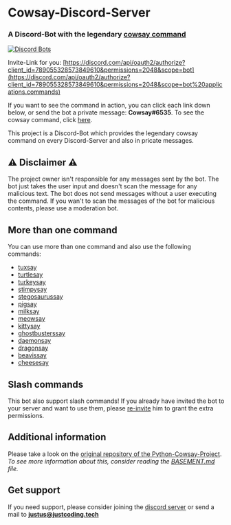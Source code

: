 # Cowsay-Discord-Server
### A Discord-Bot with the legendary [cowsay command](https://en.wikipedia.org/wiki/Cowsay)

[![Discord Bots](https://top.gg/api/widget/789055328573849610.svg)](https://top.gg/bot/789055328573849610)

Invite-Link for you: [https://discord.com/api/oauth2/authorize?client_id=789055328573849610&permissions=2048&scope=bot](https://discord.com/api/oauth2/authorize?client_id=789055328573849610&permissions=2048&scope=bot%20applications.commands)

If you want to see the command in action, you can click each link down below, or send the bot a private message: **Cowsay#6535**. To see the cowsay command, click [here](https://justcoding.tech/cowsay/cowsay.jpg).

This project is a Discord-Bot which provides the legendary cowsay command on every Discord-Server and also in pricate messages. 

## ⚠️ Disclaimer ⚠️
The project owner isn't responsible for any messages sent by the bot. The bot just takes the user input and doesn't scan the message for any malicious text. The bot does not send messages without a user executing the command.
If you wan't to scan the messages of the bot for malicious contents, please use a moderation bot. 

## More than one command
You can use more than one command and also use the following commands:
  - [tuxsay](https://justcoding.tech/cowsay/tuxsay.jpg)
  - [turtlesay](https://justcoding.tech/cowsay/turtlesay.jpg)
  - [turkeysay](https://justcoding.tech/cowsay/turkeysay.jpg)
  - [stimpysay](https://justcoding.tech/cowsay/stimpysay.jpg)
  - [stegosaurussay](https://justcoding.tech/cowsay/stegosaurussay.jpg)
  - [pigsay](https://justcoding.tech/cowsay/pigsay.jpg)
  - [milksay](https://justcoding.tech/cowsay/milksay.jpg)
  - [meowsay](https://justcoding.tech/cowsay/meowsay.jpg)
  - [kittysay](https://justcoding.tech/cowsay/kittysay.jpg)
  - [ghostbusterssay](https://justcoding.tech/cowsay/ghostbusterssay.jpg)
  - [daemonsay](https://justcoding.tech/cowsay/daemonsay.jpg)
  - [dragonsay](https://justcoding.tech/cowsay/dragonsay.jpg)
  - [beavissay](https://justcoding.tech/cowsay/beavissay.jpg)
  - [cheesesay](https://justcoding.tech/cowsay/cheesesay.jpg)

## Slash commands
This bot also support slash commands! If you already have invited the bot to your server and want to use them, please [re-invite](https://discord.com/api/oauth2/authorize?client_id=789055328573849610&permissions=2048&scope=bot%20applications.commands) him to grant the extra permissions.


## Additional information
Please take a look on the [original repository of the Python-Cowsay-Project](https://github.com/VaasuDevanS/cowsay-python). 
*To see more information about this, consider reading the [BASEMENT.md](https://github.com/just-dev-creator/Cowsay-Discord-Bot/blob/main/BASEMENT.md) file.*


## Get support
If you need support, please consider joining the [discord server](https://discord.gg/UHhQcuST6G) or send a mail to **[justus@justcoding.tech](mailto:justus@justcoding.tech)**

